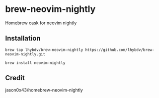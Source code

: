 # brew-neovim-nightly

Homebrew cask for neovim nightly

## Installation

```
brew tap lhybdv/brew-neovim-nightly https://github.com/lhybdv/brew-neovim-nightly.git
```
```
brew install neovim-nightly
```

## Credit

jason0x43/homebrew-neovim-nightly

